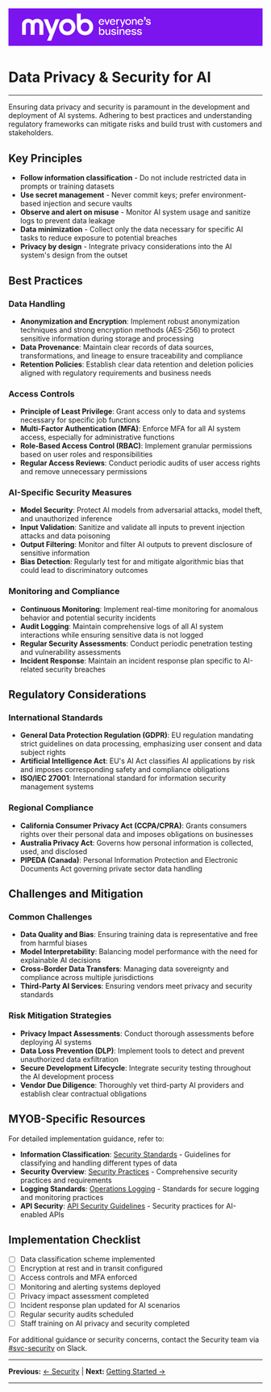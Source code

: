 ![MYOB Banner](../../assets/images/myob-banner.png)
---


# Data Privacy & Security for AI

---

Ensuring data privacy and security is paramount in the development and deployment of AI systems. Adhering to best practices and understanding regulatory frameworks can mitigate risks and build trust with customers and stakeholders.

## Key Principles

- **Follow information classification** - Do not include restricted data in prompts or training datasets
- **Use secret management** - Never commit keys; prefer environment-based injection and secure vaults
- **Observe and alert on misuse** - Monitor AI system usage and sanitize logs to prevent data leakage
- **Data minimization** - Collect only the data necessary for specific AI tasks to reduce exposure to potential breaches
- **Privacy by design** - Integrate privacy considerations into the AI system's design from the outset

## Best Practices

### Data Handling
- **Anonymization and Encryption**: Implement robust anonymization techniques and strong encryption methods (AES-256) to protect sensitive information during storage and processing
- **Data Provenance**: Maintain clear records of data sources, transformations, and lineage to ensure traceability and compliance
- **Retention Policies**: Establish clear data retention and deletion policies aligned with regulatory requirements and business needs

### Access Controls
- **Principle of Least Privilege**: Grant access only to data and systems necessary for specific job functions
- **Multi-Factor Authentication (MFA)**: Enforce MFA for all AI system access, especially for administrative functions
- **Role-Based Access Control (RBAC)**: Implement granular permissions based on user roles and responsibilities
- **Regular Access Reviews**: Conduct periodic audits of user access rights and remove unnecessary permissions

### AI-Specific Security Measures
- **Model Security**: Protect AI models from adversarial attacks, model theft, and unauthorized inference
- **Input Validation**: Sanitize and validate all inputs to prevent injection attacks and data poisoning
- **Output Filtering**: Monitor and filter AI outputs to prevent disclosure of sensitive information
- **Bias Detection**: Regularly test for and mitigate algorithmic bias that could lead to discriminatory outcomes

### Monitoring and Compliance
- **Continuous Monitoring**: Implement real-time monitoring for anomalous behavior and potential security incidents
- **Audit Logging**: Maintain comprehensive logs of all AI system interactions while ensuring sensitive data is not logged
- **Regular Security Assessments**: Conduct periodic penetration testing and vulnerability assessments
- **Incident Response**: Maintain an incident response plan specific to AI-related security breaches

## Regulatory Considerations

### International Standards
- **General Data Protection Regulation (GDPR)**: EU regulation mandating strict guidelines on data processing, emphasizing user consent and data subject rights
- **Artificial Intelligence Act**: EU's AI Act classifies AI applications by risk and imposes corresponding safety and compliance obligations
- **ISO/IEC 27001**: International standard for information security management systems

### Regional Compliance
- **California Consumer Privacy Act (CCPA/CPRA)**: Grants consumers rights over their personal data and imposes obligations on businesses
- **Australia Privacy Act**: Governs how personal information is collected, used, and disclosed
- **PIPEDA (Canada)**: Personal Information Protection and Electronic Documents Act governing private sector data handling

## Challenges and Mitigation

### Common Challenges
- **Data Quality and Bias**: Ensuring training data is representative and free from harmful biases
- **Model Interpretability**: Balancing model performance with the need for explainable AI decisions
- **Cross-Border Data Transfers**: Managing data sovereignty and compliance across multiple jurisdictions
- **Third-Party AI Services**: Ensuring vendors meet privacy and security standards

### Risk Mitigation Strategies
- **Privacy Impact Assessments**: Conduct thorough assessments before deploying AI systems
- **Data Loss Prevention (DLP)**: Implement tools to detect and prevent unauthorized data exfiltration
- **Secure Development Lifecycle**: Integrate security testing throughout the AI development process
- **Vendor Due Diligence**: Thoroughly vet third-party AI providers and establish clear contractual obligations

## MYOB-Specific Resources

For detailed implementation guidance, refer to:

- **Information Classification**: [Security Standards](../standards/security.md) - Guidelines for classifying and handling different types of data
- **Security Overview**: [Security Practices](../responsible-practices/security.md) - Comprehensive security practices and requirements
- **Logging Standards**: [Operations Logging](../operations/logging.md) - Standards for secure logging and monitoring practices
- **API Security**: [API Security Guidelines](../apis/api-security/README.md) - Security practices for AI-enabled APIs

## Implementation Checklist

- [ ] Data classification scheme implemented
- [ ] Encryption at rest and in transit configured
- [ ] Access controls and MFA enforced
- [ ] Monitoring and alerting systems deployed
- [ ] Privacy impact assessment completed
- [ ] Incident response plan updated for AI scenarios
- [ ] Regular security audits scheduled
- [ ] Staff training on AI privacy and security completed

For additional guidance or security concerns, contact the Security team via [#svc-security](https://myob.slack.com/messages/CANT8SKFY) on Slack.

---

**Previous:** [← Security](security.md) | **Next:** [Getting Started →](../getting-started/README.md)

---
